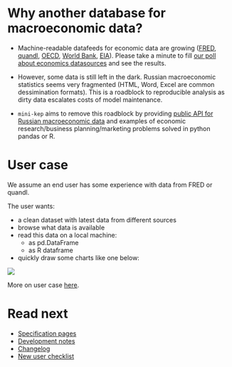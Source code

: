 Why another database for macroeconomic data?
============================================

- Machine-readable datafeeds for economic data are growing ([FRED](https://research.stlouisfed.org/docs/api/fred/), 
  [quandl](https://blog.quandl.com/api-for-economic-data), 
  [OECD](https://data.oecd.org/api), 
  [World Bank](https://datahelpdesk.worldbank.org/knowledgebase/topics/125589), 
  [EIA](https://www.eia.gov/opendata/)). Please take a minute to fill [our poll about economics datasources](https://goo.gl/2wY43R) and see the results.  

- However, some data is still left in the dark. Russian macroeconomic statistics seems very fragmented (HTML, Word, Excel are common dessimination formats). This is a roadblock to reproducible analysis as dirty data escalates costs of model maintenance.      

- ```mini-kep``` aims to remove this roadblock by providing 
  [public API for Russian macroeconomic data](http://mini-kep.herokuapp.com/) 
  and examples of economic research/business planning/marketing  problems solved in python pandas or R.
  
 
User case
=========

We assume an end user has some experience with data from FRED or quandl.

The user wants:

- a clean dataset with latest data from different sources
- browse what data is available
- read this data on a local machine:
   - as pd.DataFrame 
   - as R dataframe  
- quickly draw some charts like one below: 

[![](http://datachart.cc/images/rub_oil.png)](http://datachart.cc/)

More on user case [here](specification/usercase.md).

Read next
=========

- [Specification pages](specification/readme.md)
- [Development notes](DEV.md) 
- [Changelog](changelog.md)
- [New user checklist](https://github.com/mini-kep/intro/wiki/New-user-checklist)

